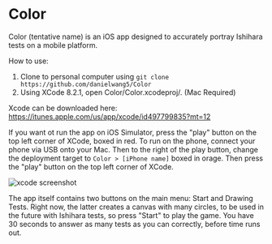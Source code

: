 # Color

Color (tentative name) is an iOS app designed to accurately portray Ishihara tests on a mobile platform. 

How to use:

1. Clone to personal computer using `git clone https://github.com/danielwang5/Color`
2. Using XCode 8.2.1, open Color/Color.xcodeproj/. (Mac Required)

Xcode can be downloaded here: https://itunes.apple.com/us/app/xcode/id497799835?mt=12

If you want ot run the app on iOS Simulator, press the "play" button on the top left corner of XCode, boxed in red.
To run on the phone, connect your phone via USB onto your Mac. Then to the right of the play button, change the deployment target to `Color > [iPhone name]` boxed in orage. Then press the "play" button on the top left corner of XCode.

![xcode screenshot](http://i.imgur.com/570hkk9.png)

The app itself contains two buttons on the main menu: Start and Drawing Tests. Right now, the latter creates a canvas with many circles, to be used in the future with Ishihara tests, so press "Start" to play the game. You have 30 seconds to answer as many tests as you can correctly, before time runs out.

